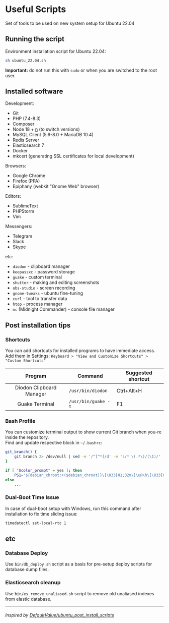 # Useful Scripts

Set of tools to be used on new system setup for Ubuntu 22.04

## Running the script

Environment installation script for Ubuntu 22.04:

```bash
sh ubuntu_22.04.sh
```

**Important:** do not run this with `sudo` or when you are switched to the root user.

## Installed software

Development:
- Git
- PHP (7.4-8.3)
- Composer
- Node 18 + [n](https://www.npmjs.com/package/n) (to switch versions)
- MySQL Client (5.6-8.0 + MariaDB 10.4)
- Redis Server
- Elasticsearch 7
- Docker
- mkcert (generating SSL certificates for local development)

Browsers:
- Google Chrome
- Firefox (PPA)
- Epiphany (webkit "Gnome Web" browser)

Editors:
- SublimeText
- PHPStorm
- Vim

Messengers:
- Telegram
- Slack
- Skype

etc:
- `diodon` - clipboard manager
- `keepassxc` - password storage
- `guake` - custom terminal
- `shutter` - making and editing screenshots
- `obs-studio` - screen recording
- `gnome-tweaks` - ubuntu fine-tuning
- `curl` - tool to transfer data
- `htop` - process manager
- `mc` (Midnight Commander) - console file manager

## Post installation tips

### Shortcuts

You can add shortcuts for installed programs to have immediate access.  
Add them in Settings: `Keyboard > "View and Customize Shortcuts" > "Custom Shortcuts"`

| Program | Command | Suggested shortcut |
| :---: | --- | --- |
| Diodon Clipboard Manager | `/usr/bin/diodon` | Ctrl+Alt+H |
| Guake Terminal | `/usr/bin/guake -t` | F1 |

### Bash Profile

You can customize terminal output to show current Git branch when you-re inside the repository.  
Find and update respective block in `~/.bashrc`:

```bash
git_branch() {
    git branch 2> /dev/null | sed -e '/^[^*]/d' -e 's/* \(.*\)/(\1)/'
}

if [ "$color_prompt" = yes ]; then
    PS1='${debian_chroot:+($debian_chroot)}\[\033[01;32m\]\u@\h\[\033[00m\]:\[\033[01;34m\]\w \[\033[01;35m\]$(git_branch)\[\033[00m\]\$ '
else
    ...
```

### Dual-Boot Time Issue

In case of dual-boot setup with Windows, run this command after installation to fix time sliding issue:

```bash
timedatectl set-local-rtc 1
```

## etc

### Database Deploy

Use `bin/db_deploy.sh` script as a basis for pre-setup deploy scripts for database dump files.

### Elasticsearch cleanup

Use `bin/es_remove_unaliased.sh` script to remove old unaliased indexes from elastic database.

---

###### Inspired by [DefaultValue/ubuntu_post_install_scripts](https://github.com/DefaultValue/ubuntu_post_install_scripts)

